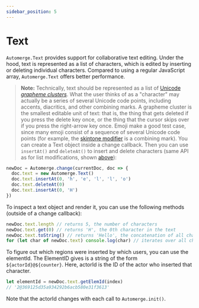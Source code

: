 ```yaml
---
sidebar_position: 5
---
```

# Text

`Automerge.Text` provides support for collaborative text editing. Under the hood, text is
represented as a list of characters, which is edited by inserting or deleting individual characters.
Compared to using a regular JavaScript array, `Automerge.Text` offers better performance.

> **Note:** Technically, text should be represented as a list of
> [Unicode _grapheme clusters_](http://www.unicode.org/reports/tr29/). What the user thinks of as a
> "character" may actually be a series of several Unicode code points, including accents,
> diacritics, and other combining marks. A grapheme cluster is the smallest editable unit of text:
> that is, the thing that gets deleted if you press the delete key once, or the thing that the
> cursor skips over if you press the right-arrow key once. Emoji make a good test case, since many
> emoji consist of a sequence of several Unicode code points (for example, the
> [skintone modifier](http://www.unicode.org/reports/tr51/) is a combining mark).
You can create a Text object inside a change callback. Then you can use `insertAt()` and
`deleteAt()` to insert and delete characters (same API as for list modifications, shown
[above](#updating-a-document)):

```js
newDoc = Automerge.change(currentDoc, doc => {
  doc.text = new Automerge.Text()
  doc.text.insertAt(0, 'h', 'e', 'l', 'l', 'o')
  doc.text.deleteAt(0)
  doc.text.insertAt(0, 'H')
})
```

To inspect a text object and render it, you can use the following methods (outside of a change
callback):

```js
newDoc.text.length // returns 5, the number of characters
newDoc.text.get(0) // returns 'H', the 0th character in the text
newDoc.text.toString() // returns 'Hello', the concatenation of all characters
for (let char of newDoc.text) console.log(char) // iterates over all characters
```

To figure out which regions were inserted by which users, you can use the elementId. The ElementID gives is a string of the form `${actorId}@${counter}`. Here, actorId is the ID of the actor who inserted that character.

```js
let elementId = newDoc.text.getElemId(index)
// '2@369125d35a934292b6acb580e31f3613'
```  

Note that the actorId changes with each call to `Automerge.init()`.